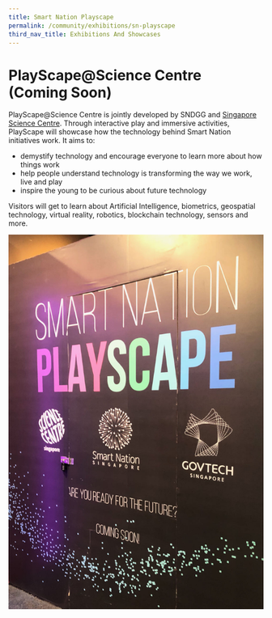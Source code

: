 ```yaml
---
title: Smart Nation Playscape
permalink: /community/exhibitions/sn-playscape
third_nav_title: Exhibitions And Showcases
---
```


# PlayScape@Science Centre (Coming Soon)


PlayScape@Science Centre is jointly developed by SNDGG and  <a href="https://www.science.edu.sg/" target="_blank">Singapore Science Centre</a>. Through interactive play and immersive activities, PlayScape will showcase how the technology behind Smart Nation initiatives work. It aims to:

* demystify technology and encourage everyone to learn more about how things work
* help people understand technology is transforming the way we work, live and play
* inspire the young to be curious about future technology

Visitors will get to learn about Artificial Intelligence, biometrics, geospatial technology, virtual reality, robotics, blockchain technology, sensors and more.

![Alt text for image on Isomer site](/images/community/playscape-coming-soon.jpg)